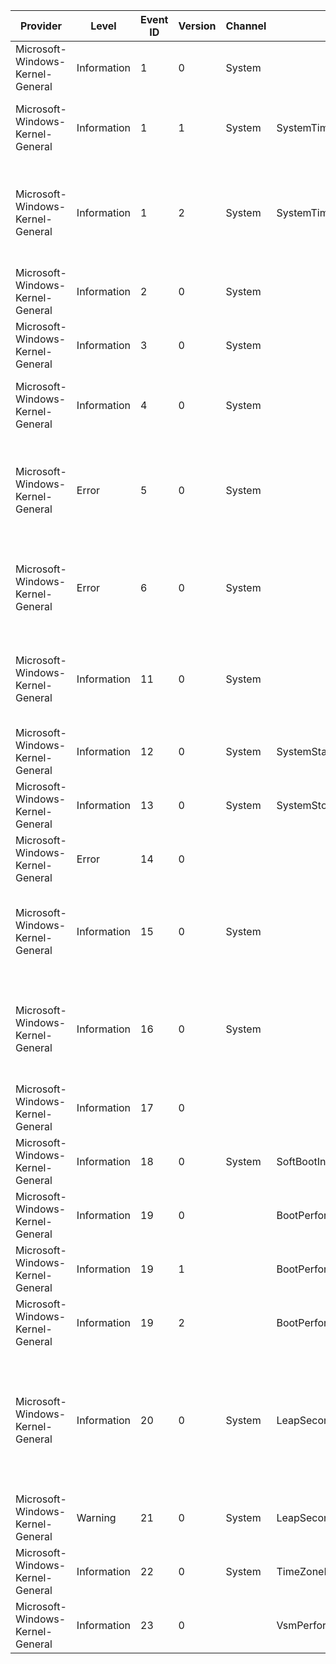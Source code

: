 Provider                          |  Level        |  Event ID  |  Version  |  Channel  |  Task                        |  Opcode  |  Keyword                              |  Message
----------------------------------|---------------|------------|-----------|-----------|------------------------------|----------|---------------------------------------|---------------------------------------------------------------------------------------------------------------------------------------------------------------------------
Microsoft-Windows-Kernel-General  |  Information  |  1         |  0        |  System   |                              |          |  Time                                 |  The system time has changed to {NewTime} from {OldTime}.
Microsoft-Windows-Kernel-General  |  Information  |  1         |  1        |  System   |  SystemTimeChange            |          |  Time                                 |  The system time has changed to {NewTime} from {OldTime}.Change Reason: {Reason}.
Microsoft-Windows-Kernel-General  |  Information  |  1         |  2        |  System   |  SystemTimeChange            |          |  Time                                 |  The system time has changed to {NewTime} from {OldTime}.Change Reason: {Reason}.Process: '{ProcessName}' (PID {ProcessID}).
Microsoft-Windows-Kernel-General  |  Information  |  2         |  0        |  System   |                              |          |                                       |  License policy-cache corruption detected.
Microsoft-Windows-Kernel-General  |  Information  |  3         |  0        |  System   |                              |          |                                       |  License policy-cache corruption has been fixed.
Microsoft-Windows-Kernel-General  |  Information  |  4         |  0        |  System   |                              |          |                                       |  License policy-cache has expired because it was not updated within expected duration.
Microsoft-Windows-Kernel-General  |  Error        |  5         |  0        |  System   |                              |          |                                       |  {Registry Hive Recovered} Registry hive (file): '{ExtraString}' was corrupted and it has been recovered. Some data might have been lost.
Microsoft-Windows-Kernel-General  |  Error        |  6         |  0        |  System   |                              |          |                                       |  An I/O operation initiated by the Registry failed unrecoverably.The Registry could not flush hive (file): '{ExtraString}'.
Microsoft-Windows-Kernel-General  |  Information  |  11        |  0        |  System   |                              |          |                                       |  TxR init phase for hive {ExtraString} (TM: {TmId}, RM: {RmId}) finished with result={Status} (Internal code={InternalCode}).
Microsoft-Windows-Kernel-General  |  Information  |  12        |  0        |  System   |  SystemStart                 |          |  BootPerformance                      |  The operating system started at system time {StartTime}.
Microsoft-Windows-Kernel-General  |  Information  |  13        |  0        |  System   |  SystemStop                  |          |  BootPerformance                      |  The operating system is shutting down at system time {StopTime}.
Microsoft-Windows-Kernel-General  |  Error        |  14        |  0        |           |                              |          |  KERNEL_GENERAL_SECURITY_ACCESSCHECK  |
Microsoft-Windows-Kernel-General  |  Information  |  15        |  0        |  System   |                              |          |                                       |  Hive {HiveName} was reorganized with a starting size of {OriginalSize} bytes and an ending size of {NewSize} bytes.
Microsoft-Windows-Kernel-General  |  Information  |  16        |  0        |  System   |                              |          |                                       |  The access history in hive {HiveName} was cleared updating {KeysUpdated} keys and creating {DirtyPages} modified pages.
Microsoft-Windows-Kernel-General  |  Information  |  17        |  0        |           |                              |          |  KERNEL_GENERAL_TOKEN_SID_MANAGEMENT  |
Microsoft-Windows-Kernel-General  |  Information  |  18        |  0        |  System   |  SoftBootInfo                |          |  BootPerformance                      |  The operating system is starting after soft restart.
Microsoft-Windows-Kernel-General  |  Information  |  19        |  0        |           |  BootPerformanceData         |          |  BootPerformance                      |
Microsoft-Windows-Kernel-General  |  Information  |  19        |  1        |           |  BootPerformanceData         |          |  BootPerformance                      |
Microsoft-Windows-Kernel-General  |  Information  |  19        |  2        |           |  BootPerformanceData         |          |  BootPerformance                      |
Microsoft-Windows-Kernel-General  |  Information  |  20        |  0        |  System   |  LeapSecondDataUpdate        |          |  Time                                 |  The leap second configuration has been updated.Reason: {UpdateReason}Leap seconds enabled: {EnabledNew}New leap second count: {CountNew}Old leap second count: {CountOld}
Microsoft-Windows-Kernel-General  |  Warning      |  21        |  0        |  System   |  LeapSecondDataParseFailure  |          |  Time                                 |  Failed to update leap second data from the registry. Reason: {FailureResult}
Microsoft-Windows-Kernel-General  |  Information  |  22        |  0        |  System   |  TimeZoneBiasChange          |          |  Time                                 |  The time zone bias has changed to {NewBias} from {OldBias}.
Microsoft-Windows-Kernel-General  |  Information  |  23        |  0        |           |  VsmPerformanceData          |          |  BootPerformance                      |
